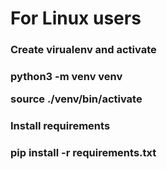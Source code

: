 <h1>For Linux users</h1>
  <h3>Create virualenv and activate<h3>
    <p>python3 -m venv venv<p>
    <p>source ./venv/bin/activate<p>
   <h3>Install requirements<h3>
     <p>pip install -r requirements.txt<p>
